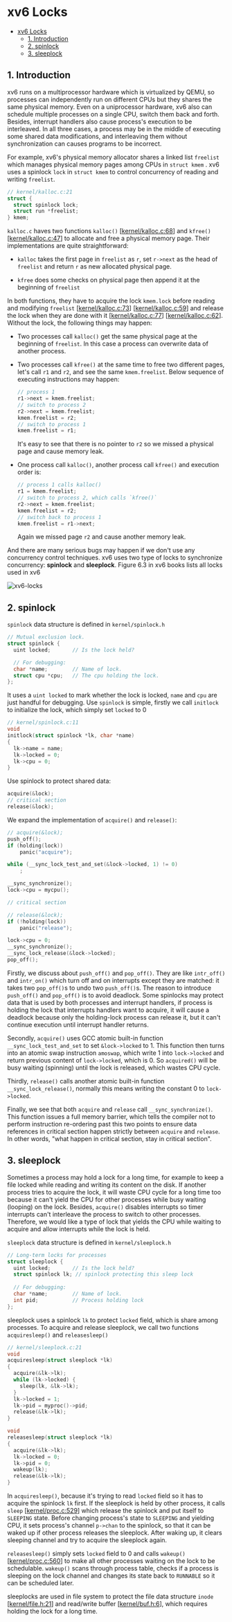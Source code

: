 # xv6 Locks

- [xv6 Locks](#xv6-locks)
  - [1. Introduction](#1-introduction)
  - [2. spinlock](#2-spinlock)
  - [3. sleeplock](#3-sleeplock)

## 1. Introduction

xv6 runs on a multiprocessor hardware which is virtualized by QEMU, so processes can independently run on different CPUs but they shares the same physical memory. Even on a uniprocessor hardware, xv6 also can schedule multiple processes on a single CPU, switch them back and forth. Besides, interrupt handlers also cause process's execution to be interleaved. In all three cases, a process may be in the middle of executing some shared data modifications, and interleaving them without synchronization can causes programs to be incorrect.

For example, xv6's physical memory allocator shares a linked list `freelist` which manages physical memory pages among CPUs in `struct kmem` . xv6 uses a spinlock `lock` in `struct kmem` to control concurrency of reading and writing `freelist`.

```c
// kernel/kalloc.c:21
struct {
  struct spinlock lock;
  struct run *freelist;
} kmem;
```

`kalloc.c` haves two functions `kalloc()` [[kernel/kalloc.c:68](https://github.com/mit-pdos/xv6-riscv/blob/riscv/kernel/kalloc.c#L68)] and `kfree()`  [[kernel/kalloc.c:47](https://github.com/mit-pdos/xv6-riscv/blob/riscv/kernel/kalloc.c#L47)] to allocate and free a physical memory page.  Their implementations are quite straightforward:

- `kalloc` takes the first page in `freelist` as `r`, set `r->next` as the head of `freelist` and return `r` as new allocated physical page. 

- `kfree` does some checks on physical page then append it at the beginning of `freelist`

In both functions, they have to acquire the lock `kmem.lock` before reading and modifying `freelist` [[kernel/kalloc.c:73](https://github.com/mit-pdos/xv6-riscv/blob/riscv/kernel/kalloc.c#L73)] [[kernel/kalloc.c:59](https://github.com/mit-pdos/xv6-riscv/blob/riscv/kernel/kalloc.c#L59)] and release the lock when they are done with it [[kernel/kalloc.c:77](https://github.com/mit-pdos/xv6-riscv/blob/riscv/kernel/kalloc.c#L77)] [[kernel/kalloc.c:62](https://github.com/mit-pdos/xv6-riscv/blob/riscv/kernel/kalloc.c#L72)]. Without the lock, the following things may happen:

- Two processes call `kalloc()` get the same physical page at the beginning of `freelist`. In this case a process can overwrite data of another process.

- Two processes call `kfree()` at the same time to free two different pages, let's call `r1` and `r2`, and see the same `kmem.freelist`. Below sequence of executing instructions may happen:

  ```c
  // process 1
  r1->next = kmem.freelist;
  // switch to process 2
  r2->next = kmem.freelist;
  kmem.freelist = r2;
  // switch to process 1
  kmem.freelist = r1;
  ```

  It's easy to see that there is no pointer to `r2` so we missed a physical page and cause memory leak.

- One process call `kalloc()`, another process call `kfree()` and execution order is:

  ```c
  // process 1 calls kalloc()
  r1 = kmem.freelist;
  // switch to process 2, which calls `kfree()`
  r2->next = kmem.freelist;
  kmem.freelist = r2;
  // switch back to process 1
  kmem.freelist = r1->next;
  ```

  Again we missed page `r2` and cause another memory leak.

And there are many serious bugs may happen if we don't use any concurrency control techniques. xv6 uses two type of locks to synchronize concurrency: **spinlock** and **sleeplock**. Figure 6.3 in xv6 books lists all locks used in xv6

![xv6-locks](./images/xv6-locks.png)

## 2. spinlock

`spinlock` data structure is defined in `kernel/spinlock.h`

```c
// Mutual exclusion lock.
struct spinlock {
  uint locked;       // Is the lock held?

  // For debugging:
  char *name;        // Name of lock.
  struct cpu *cpu;   // The cpu holding the lock.
};
```

It uses a `uint locked` to mark whether the lock is locked, `name` and `cpu` are just handful for debugging. Use `spinlock` is simple, firstly we call `initlock` to initialize the lock, which simply set `locked` to 0

```c
// kernel/spinlock.c:11
void
initlock(struct spinlock *lk, char *name)
{
  lk->name = name;
  lk->locked = 0;
  lk->cpu = 0;
}
```

Use spinlock to protect shared data:

```c
acquire(&lock);
// critical section
release(&lock);
```

We expand the implementation of `acquire()` and `release()`:

```c
// acquire(&lock);
push_off();
if (holding(lock))
    panic("acquire");

while (__sync_lock_test_and_set(&lock->locked, 1) != 0)
    ;

__sync_synchronize();
lock->cpu = mycpu();

// critical section

// release(&lock);
if (!holding(lock))
    panic("release");

lock->cpu = 0;
__sync_synchronize();
__sync_lock_release(&lock->locked);
pop_off();
```

Firstly, we discuss about `push_off()` and `pop_off()`. They are like `intr_off()` and `intr_on()` which turn off and on interrupts except they are matched: it takes two `pop_off()`s to undo two `push_off()`s. The reason to introduce `push_off()` and `pop_off()` is to avoid deadlock. Some spinlocks may protect data that is used by both processes and interrupt handlers, if process is holding the lock that interrupts handlers want to acquire, it will cause a deadlock because only the holding-lock process can release it, but it can't continue execution until interrupt handler returns.

Secondly, `acquire()` uses GCC atomic built-in function `__sync_lock_test_and_set` to set `&lock->locked` to 1. This function then turns into an atomic swap instruction `amoswap`, which write 1 into `lock->locked` and return previous content of `lock->locked`, which is 0. So `acquired()` will be busy waiting (spinning) until the lock is released, which wastes CPU cycle.

Thirdly, `release()` calls another atomic built-in function `__sync_lock_release()`, normally this means writing the constant 0 to `lock->locked`.

Finally, we see that both `acquire` and `release` call `__sync_synchronize()`. This function issues a full memory barrier, which tells the compiler not to perform instruction re-ordering past this two points to ensure data references in critical section happen strictly between `acquire` and `release`. In other words, "what happen in critical section, stay in critical section".

## 3. sleeplock

Sometimes a process may hold a lock for a long time, for example to keep a file locked while reading and writing its content on the disk. If another process tries to acquire the lock, it will waste CPU cycle for a long time too because it can't yield the CPU for other processes while busy waiting (looping) on the lock. Besides, `acquire()` disables interrupts so timer interrupts can't interleave the process to switch to other processes. Therefore, we would like a type of lock that yields the CPU while waiting to acquire and allow interrupts while the lock is held.

`sleeplock` data structure is defined in `kernel/sleeplock.h`

```c
// Long-term locks for processes
struct sleeplock {
  uint locked;       // Is the lock held?
  struct spinlock lk; // spinlock protecting this sleep lock
  
  // For debugging:
  char *name;        // Name of lock.
  int pid;           // Process holding lock
};
```

sleeplock uses a spinlock `lk` to protect `locked` field, which is share among processes. To acquire and release sleeplock, we call two functions `acquiresleep()` and `releasesleep()`

```c
// kernel/sleeplock.c:21
void
acquiresleep(struct sleeplock *lk)
{
  acquire(&lk->lk);
  while (lk->locked) {
    sleep(lk, &lk->lk);
  }
  lk->locked = 1;
  lk->pid = myproc()->pid;
  release(&lk->lk);
}

void
releasesleep(struct sleeplock *lk)
{
  acquire(&lk->lk);
  lk->locked = 0;
  lk->pid = 0;
  wakeup(lk);
  release(&lk->lk);
}
```

In `acquiresleep()`, because it's trying to read `locked` field so it has to acquire the spinlock `lk` first. If the sleeplock is held by other process, it calls `sleep` [[kernel/proc.c:529](https://github.com/mit-pdos/xv6-riscv/blob/riscv/kernel/proc.c#L529)] which release the spinlock and put itself to `SLEEPING` state. Before changing process's state to `SLEEPING` and yielding CPU, it sets process's channel `p->chan` to the spinlock, so that it can be waked up if other process releases the sleeplock. After waking up, it clears sleeping channel and try to acquire the sleeplock again.

`releasesleep()` simply sets `locked` field to 0 and calls `wakeup()` [[kernel/proc.c:560](https://github.com/mit-pdos/xv6-riscv/blob/riscv/kernel/proc.c#L560)] to make all other processes waiting on the lock to be schedulable. `wakeup()` scans through process table, checks if a process is sleeping on the lock channel and changes its state back to `RUNNABLE` so it can be scheduled later. 

sleeplocks are used in file system to protect the file data structure `inode` [[kernel/file.h:21](https://github.com/mit-pdos/xv6-riscv/blob/riscv/kernel/file.h#L21)] and read/write buffer [[kernel/buf.h:6](https://github.com/mit-pdos/xv6-riscv/blob/riscv/kernel/buf.h#L6)], which requires holding the lock for a long time.

